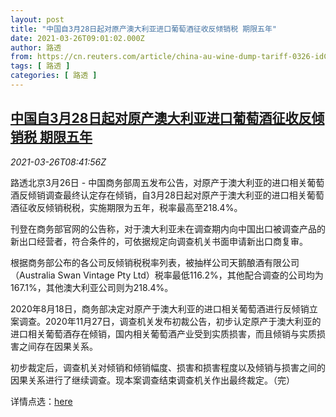 ```yaml
---
layout: post
title: "中国自3月28日起对原产澳大利亚进口葡萄酒征收反倾销税 期限五年"
date: 2021-03-26T09:01:02.000Z
author: 路透
from: https://cn.reuters.com/article/china-au-wine-dump-tariff-0326-idCNKBS2BI14C
tags: [ 路透 ]
categories: [ 路透 ]
---
```

<!--1616749262000-->
[中国自3月28日起对原产澳大利亚进口葡萄酒征收反倾销税 期限五年](https://cn.reuters.com/article/china-au-wine-dump-tariff-0326-idCNKBS2BI14C)
------

<div>
<div><i>2021-03-26T08:41:56Z</i></div><p>路透北京3月26日 - 中国商务部周五发布公告，对原产于澳大利亚的进口相关葡萄酒反倾销调查最终认定存在倾销，自3月28日起对原产于澳大利亚的进口相关葡萄酒征收反倾销税税，实施期限为五年，税率最高至218.4%。</p><p>刊登在商务部官网的公告称，对于澳大利亚未在调查期内向中国出口被调查产品的新出口经营者，符合条件的，可依据规定向调查机关书面申请新出口商复审。</p><p>根据商务部公布的各公司反倾销税税率列表，被抽样公司天鹅酿酒有限公司（Australia Swan Vintage Pty Ltd）税率最低116.2%，其他配合调查的公司均为167.1%，其他澳大利亚公司则为218.4%。</p><p>2020年8月18日，商务部决定对原产于澳大利亚的进口相关葡萄酒进行反倾销立案调查。2020年11月27日，调查机关发布初裁公告，初步认定原产于澳大利亚的进口相关葡萄酒存在倾销，国内相关葡萄酒产业受到实质损害，而且倾销与实质损害之间存在因果关系。</p><p>初步裁定后，调查机关对倾销和倾销幅度、损害和损害程度以及倾销与损害之间的因果关系进行了继续调查。现本案调查结束调查机关作出最终裁定。（完）</p><p>详情点选：<a href="http://www.mofcom.gov.cn/article/b/c/202103/20210303047613.shtml">here</a></p>
</div>
